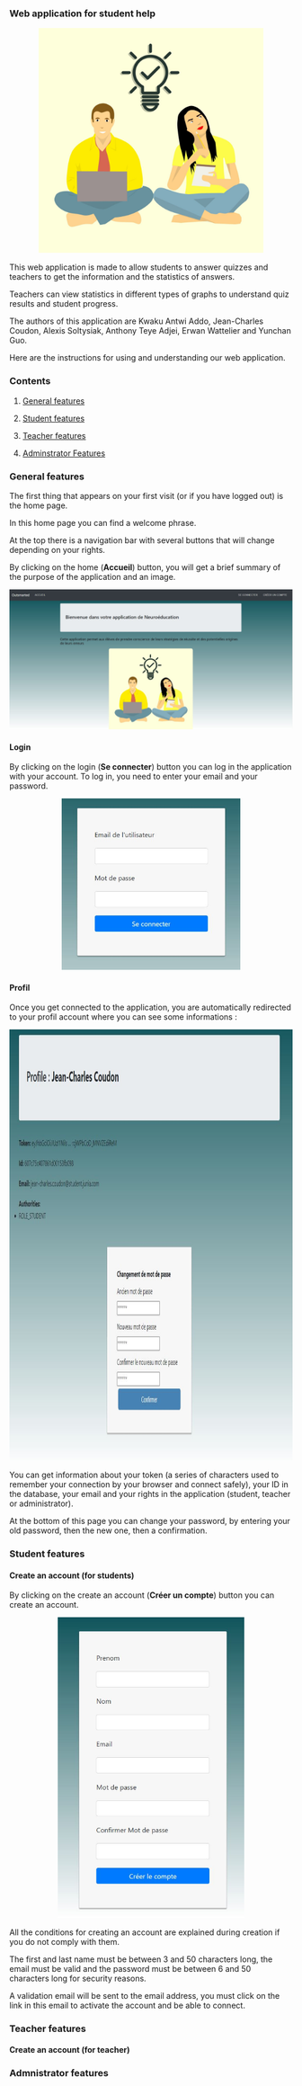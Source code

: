 ### Web application for student help

<div align="center">
    <img src="https://github.com/RealAcharnes/M1-S2-Project-Student-Feedback/blob/main/.github/media/brain-storming.png" width="400" height="400">
</div>

This web application is made to allow students to answer quizzes and teachers to get the information and the statistics of answers.

Teachers can view statistics in different types of graphs to understand quiz results and student progress.

The authors of this application are Kwaku Antwi Addo, Jean-Charles Coudon, Alexis Soltysiak, Anthony Teye Adjei, Erwan Wattelier and Yunchan Guo.

Here are the instructions for using and understanding our web application.

### Contents

1. [General features](#general-features)

2. [Student features](#student-features)

3. [Teacher features](#teacher-features)

4. [Adminstrator Features](#administrator-features)

### General features

The first thing that appears on your first visit (or if you have logged out) is the home page. 

In this home page you can find a welcome phrase.

At the top there is a navigation bar with several buttons that will change depending on your rights.

By clicking on the home (**Accueil**) button, you will get a brief summary of the purpose of the application and an image.

<div align="center">
    <img src="https://github.com/RealAcharnes/M1-S2-Project-Student-Feedback/blob/main/.github/media/HomePage.JPG">
</div>

#### Login

By clicking on the login (**Se connecter**) button you can log in the application with your account. To log in, you need to enter your email and your password.

<div align="center">
    <img src="https://github.com/RealAcharnes/M1-S2-Project-Student-Feedback/blob/main/.github/media/Login.JPG" width="317.4" height="304.8">
</div>

#### Profil

Once you get connected to the application, you are automatically redirected to your profil account where you can see some informations :

<div align="center">
    <img src="https://github.com/RealAcharnes/M1-S2-Project-Student-Feedback/blob/main/.github/media/Profil.JPG" width="1054.8" height="766.8">
</div>

You can get information about your token (a series of characters used to remember your connection by your browser and connect safely), your ID in the database, your email and your rights in the application (student, teacher or administrator).

At the bottom of this page you can change your password, by entering your old password, then the new one, then a confirmation.

### Student features

#### Create an account (for students)

By clicking on the create an account (**Créer un compte**) button you can create an account.

<div align="center">
    <img src="https://github.com/RealAcharnes/M1-S2-Project-Student-Feedback/blob/main/.github/media/CreateAccount.JPG" width="331.2" height="534.6">
</div>

All the conditions for creating an account are explained during creation if you do not comply with them.

The first and last name must be between 3 and 50 characters long, the email must be valid and the password must be between 6 and 50 characters long for security reasons.

A validation email will be sent to the email address, you must click on the link in this email to activate the account and be able to connect.

### Teacher features

#### Create an account (for teacher)



### Admnistrator features



